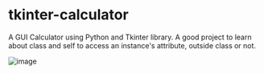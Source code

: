 # tkinter-calculator
A GUI Calculator using Python and Tkinter library.  A good project to learn about class and self to access an instance's attribute, outside class or not.


![image](https://github.com/Saboor-Malik/tkinter-calculator/assets/47803678/f6d7ed7e-4f06-4fd4-9ec8-047637d5ea79)
